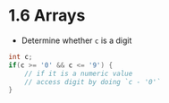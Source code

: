 # 1.6 Arrays

- Determine whether `c` is a digit
```c
int c;
if(c >= '0' && c <= '9') {
    // if it is a numeric value
    // access digit by doing `c - '0'`
}
```